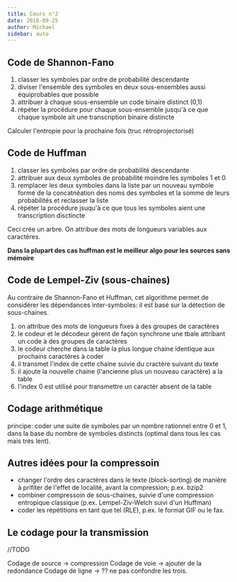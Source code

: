```yaml
---
title: Cours n°2
date: 2018-09-25
author: Michael
sidebar: auto
---
```


## Code de Shannon-Fano
1. classer les symboles par ordre de probabilité descendante
2. diviser l'ensemble des symboles en deux sous-ensembles aussi équiprobables que possible
3. attribuer à chaque sous-ensemble un code binaire distinct (0,1)
4. répéter la procédure pour chaque sous-ensemble jusqu'à ce que chaque symbole ait une transcription binaire distincte

Calculer l'entropie pour la prochaine fois (truc rétroprojectorisé)

## Code de Huffman
1. classer les symboles par ordre de probabilité descendante
2. attribuer aux deux symboles de probabilité moindre les symboles 1 et 0
3. remplacer les deux symboles dans la liste par un nouveau symbole formé de la concatnéation des noms des symboles et la somme de leurs probabilités et reclasser la liste
4. répéter la procédure jsuqu'à ce que tous les symboles aient une transcription disctincte

Ceci crée un arbre. On attribue des mots de longueurs variables aux caractères.

**Dans la plupart des cas huffman est le meilleur algo pour les sources sans mémoire**

## Code de Lempel-Ziv (sous-chaines)
Au contraire de Shannon-Fano et Huffman, cet algorithme permet de considérer les dépendances inter-symboles: il est basé sur la détection de sous-chaines.
1. on attribue des mots de longueurs fixes à des groupes de caractères
2. le codeur et le décodeur gèrent de façon synchrone une tbale attribant un code à des groupes de caractères
3. le codeur cherche dans la table la plus longue chaine identique aux prochains caractères à coder
4. il transmet l'index de cette chaine suivie du cractère suivant du texte
5. il ajoute la nouvelle chaine (l'ancienne plus un nouveau caractère) a la table
6. l'index 0 est utilisé pour transmettre un caractèr absent de la table

## Codage arithmétique
principe: coder une suite de symboles par un nombre rationnel entre 0 et 1, dans la base du nombre de symboles distincts (optimal dans tous les cas mais très lent).

## Autres idées pour la compressoin
* changer l'ordre des caractères dans le texte (block-sorting) de manière à prifiter de l'effet de localité, avant la compression; p.ex. bzip2
* combiner compressoin de sous-chaines, suivie d'une compression entropique classique (p.ex. Lempel-Ziv-Welch suivi d'un Huffman)
* coder les répétitions en tant que tel (RLE), p.ex. le format GIF ou le fax.

## Le codage pour la transmission
//TODO

Codage de source -> compression
Codage de voie -> ajouter de la redondance
Codage de ligne -> ??
ne pas confondre les trois.